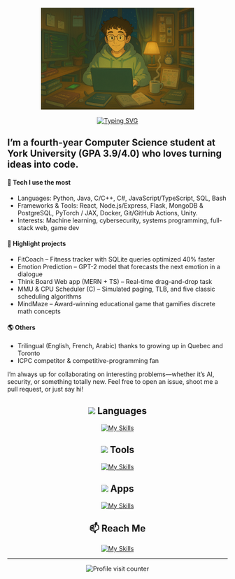 <p align="center">
  <a href="https://danielchahine0.github.io/">
    <img src="Photo1.png" alt="Photo 1" width="350" />
  </a>
</p>

<p align="center">
    <a href="https://git.io/typing-svg"><img src="https://readme-typing-svg.herokuapp.com?font=Bree+Serif&size=30&pause=1000&color=1263F0&background=26FF4800&center=true&vCenter=true&width=435&lines=Hi%F0%9F%91%8B%2C+I'm+Daniel+Chahine;Welcome+to+my+Github+page;Feel+free+to+connect+with+me!" alt="Typing SVG" /></a>

</p>

## I’m a fourth-year Computer Science student at York University (GPA 3.9/4.0) who loves turning ideas into code.

#### 🔧 Tech I use the most
- Languages: Python, Java, C/C++, C#, JavaScript/TypeScript, SQL, Bash
- Frameworks & Tools: React, Node.js/Express, Flask, MongoDB & PostgreSQL, PyTorch / JAX, Docker, Git/GitHub Actions, Unity.
- Interests: Machine learning, cybersecurity, systems programming, full-stack web, game dev

#### 🚀 Highlight projects
- FitCoach – Fitness tracker with SQLite queries optimized 40% faster
- Emotion Prediction – GPT-2 model that forecasts the next emotion in a dialogue
- Think Board Web app (MERN + TS) – Real-time drag-and-drop task 
- MMU & CPU Scheduler (C) – Simulated paging, TLB, and five classic scheduling algorithms
- MindMaze – Award-winning educational game that gamifies discrete math concepts

#### 🌎 Others
- Trilingual (English, French, Arabic) thanks to growing up in Quebec and Toronto
- ICPC competitor & competitive-programming fan

I’m always up for collaborating on interesting problems—whether it’s AI, security, or something totally new. Feel free to open an issue, shoot me a pull request, or just say hi!




<div align="center">

## <img src="https://media2.giphy.com/media/QssGEmpkyEOhBCb7e1/giphy.gif?cid=ecf05e47a0n3gi1bfqntqmob8g9aid1oyj2wr3ds3mg700bl&rid=giphy.gif" width ="25"> Languages
[![My Skills](https://skillicons.dev/icons?i=py,java,js,php,cs,c,cpp,bash,html,css&perline=10)](https://github.com/DanielChahine0)
## <img src="https://media2.giphy.com/media/QssGEmpkyEOhBCb7e1/giphy.gif?cid=ecf05e47a0n3gi1bfqntqmob8g9aid1oyj2wr3ds3mg700bl&rid=giphy.gif" width ="25"> Tools
[![My Skills](https://skillicons.dev/icons?i=react,nodejs,npm,vite,mongodb,redis,regex,express,nextjs,pytorch,flask,git,github,md,bootstrap,latex,linux,anaconda&perline=10)](https://github.com/DanielChahine0)
## <img src="https://media2.giphy.com/media/QssGEmpkyEOhBCb7e1/giphy.gif?cid=ecf05e47a0n3gi1bfqntqmob8g9aid1oyj2wr3ds3mg700bl&rid=giphy.gif" width ="25"> Apps
[![My Skills](https://skillicons.dev/icons?i=stackoverflow,unity,postgres,postman,pycharm,idea,eclipse,vscode,figma&perline=10)](https://github.com/DanielChahine0)

</div>

<div align="center">

## 📫 Reach Me
[![My Skills](https://skillicons.dev/icons?i=gcp,linkedin,github,instagram&perline=4)](https://github.com/DanielChahine0)
</div>

---

<!-- Visitor counter -->
<p align="center">
  <img src="https://komarev.com/ghpvc/?username=DanielChahine0&label=Profile+Visits&color=1263F0&style=flat-square" alt="Profile visit counter" />
</p>
